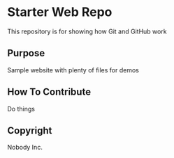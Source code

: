 # Starter Web Repo

This repository is for showing how Git and GitHub work

## Purpose

Sample website with plenty of files for demos

## How To Contribute

Do things

## Copyright
Nobody Inc.
